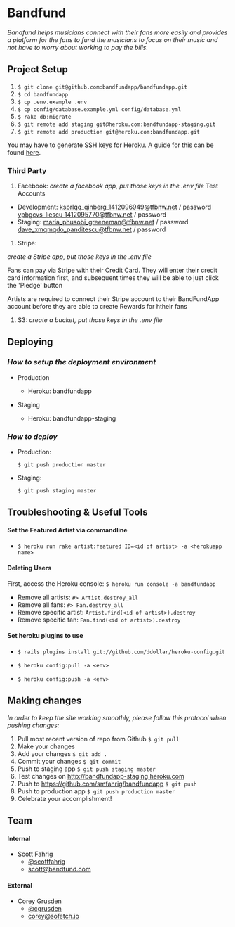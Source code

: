 # Bandfund

_Bandfund helps musicians connect with their fans more easily and provides a platform for the fans to fund the musicians to focus on their music and not have to worry about working to pay the bills._

## Project Setup

1. `$ git clone git@github.com:bandfundapp/bandfundapp.git`
2. `$ cd bandfundapp`
3. `$ cp .env.example .env`
4. `$ cp config/database.example.yml config/database.yml`
5. `$ rake db:migrate`
6. `$ git remote add staging git@heroku.com:bandfundapp-staging.git`
7. `$ git remote add production git@heroku.com:bandfundapp.git`

You may have to generate SSH keys for Heroku. A guide for this can be found [here](https://devcenter.heroku.com/articles/keys).

### Third Party

1. Facebook: _create a facebook app, put those keys in the .env file_
  Test Accounts
  * Development:
    ksprlqq_qinberg_1412096949@tfbnw.net / password
    ypbgcvs_liescu_1412095770@tfbnw.net / password
  * Staging:
    maria_phusobi_greeneman@tfbnw.net / password
    dave_xmqmqdo_panditescu@tfbnw.net / password
1. Stripe:

  _create a Stripe app, put those keys in the .env file_

  Fans can pay via Stripe with their Credit Card.  They will enter their credit card information first,
  and subsequent times they will be able to just click the 'Pledge' button

  Artists are required to connect their Stripe account to their BandFundApp account
  before they are able to create Rewards for htheir fans

1. S3: _create a bucket, put those keys in the .env file_

## Deploying

### _How to setup the deployment environment_

* Production

  - Heroku: bandfundapp

* Staging

  - Heroku: bandfundapp-staging

### _How to deploy_

* Production:

  `$ git push production master`

* Staging:

  `$ git push staging master`

## Troubleshooting & Useful Tools

#### Set the Featured Artist via commandline

- `$ heroku run rake artist:featured ID=<id of artist> -a <herokuapp name>`

#### Deleting Users

First, access the Heroku console: `$ heroku run console -a bandfundapp`
- Remove all artists: `#> Artist.destroy_all`
- Remove all fans: `#> Fan.destroy_all`
- Remove specific artist: `Artist.find(<id of artist>).destroy`
- Remove specific fan: `Fan.find(<id of artist>).destroy`



#### Set heroku plugins to use

- `$ rails plugins install git://github.com/ddollar/heroku-config.git`

- `$ heroku config:pull -a <env>`

- `$ heroku config:push -a <env>`

## Making changes

_In order to keep the site working smoothly, please follow this protocol when pushing changes:_


1. Pull most recent version of repo from Github `$ git pull`
2. Make your changes
3. Add your changes `$ git add .`
4. Commit your changes `$ git commit`
5. Push to staging app `$ git push staging master`
6. Test changes on <http://bandfundapp-staging.heroku.com>
7. Push to <https://github.com/smfahrig/bandfundapp> `$ git push`
8. Push to production app `$ git push production master`
9. Celebrate your accomplishment!

## Team

#### Internal
- Scott Fahrig
    - [@scottfahrig](http://twitter.com/scottfahrig)
    - <scott@bandfund.com>

#### External
- Corey Grusden
    - [@cgrusden](http://twitter.com/cgrusden)
    - <corey@sofetch.io>
